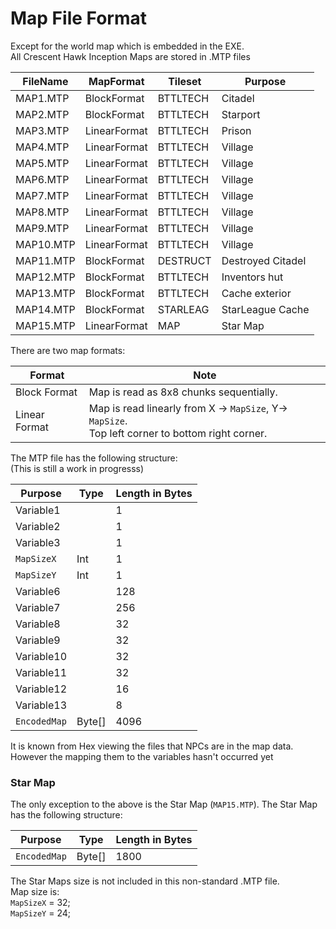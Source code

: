 # Map File Format

Except for the world map which is embedded in the EXE.  
All Crescent Hawk Inception Maps are stored in .MTP files

|FileName|MapFormat|Tileset|Purpose|
|----|----|----|----|
|MAP1.MTP|BlockFormat|BTTLTECH|Citadel|
|MAP2.MTP|BlockFormat|BTTLTECH|Starport
|MAP3.MTP|LinearFormat|BTTLTECH|Prison|
|MAP4.MTP|LinearFormat|BTTLTECH|Village|
|MAP5.MTP|LinearFormat|BTTLTECH|Village|
|MAP6.MTP|LinearFormat|BTTLTECH|Village|
|MAP7.MTP|LinearFormat|BTTLTECH|Village|
|MAP8.MTP|LinearFormat|BTTLTECH|Village|
|MAP9.MTP|LinearFormat|BTTLTECH|Village|
|MAP10.MTP|LinearFormat|BTTLTECH|Village|
|MAP11.MTP|BlockFormat|DESTRUCT|Destroyed Citadel|
|MAP12.MTP|BlockFormat|BTTLTECH|Inventors hut|
|MAP13.MTP|BlockFormat|BTTLTECH|Cache exterior|
|MAP14.MTP|BlockFormat|STARLEAG|StarLeague Cache|
|MAP15.MTP|LinearFormat|MAP|Star Map|

There are two map formats:

|Format|Note|
|----|----|
|Block Format|Map is read as 8x8 chunks sequentially.|  
|Linear Format|Map is read linearly from X -> `MapSize`, Y-> `MapSize`. <br /> Top left corner to bottom right corner.|

The MTP file has the following structure:  
(This is still a work in progresss)

|Purpose|Type|Length in Bytes|
|----|----|----|
Variable1||1|
|Variable2||1||
|Variable3||1|
|`MapSizeX`|Int|1|
|`MapSizeY`|Int|1|
|Variable6||128|
|Variable7||256|
|Variable8||32|
|Variable9||32|
|Variable10||32|
|Variable11||32|
|Variable12||16|
|Variable13||8|
|`EncodedMap`|Byte[]|4096|

It is known from Hex viewing the files that NPCs are in the map data.
However the mapping them to the variables hasn't occurred yet


### Star Map

The only exception to the above is the Star Map (`MAP15.MTP`).
The Star Map has the following structure:

|Purpose|Type|Length in Bytes|
|----|----|----|
|`EncodedMap`|Byte[]|1800|

The Star Maps size is not included in this non-standard .MTP file.  
Map size is:  
`MapSizeX` = 32;  
`MapSizeY` = 24;     
